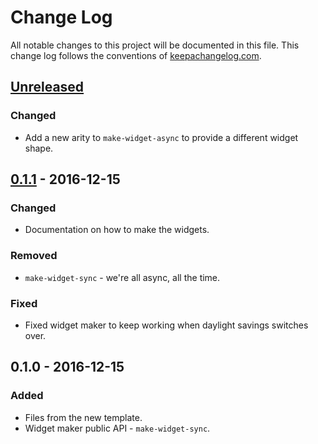 # Change Log
All notable changes to this project will be documented in this file. This change log follows the conventions of [keepachangelog.com](http://keepachangelog.com/).

## [Unreleased]
### Changed
- Add a new arity to `make-widget-async` to provide a different widget shape.

## [0.1.1] - 2016-12-15
### Changed
- Documentation on how to make the widgets.

### Removed
- `make-widget-sync` - we're all async, all the time.

### Fixed
- Fixed widget maker to keep working when daylight savings switches over.

## 0.1.0 - 2016-12-15
### Added
- Files from the new template.
- Widget maker public API - `make-widget-sync`.

[Unreleased]: https://github.com/your-name/osi/compare/0.1.1...HEAD
[0.1.1]: https://github.com/your-name/osi/compare/0.1.0...0.1.1
